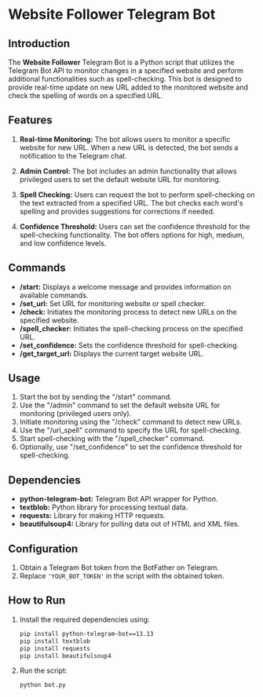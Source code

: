 # Website Follower Telegram Bot

## Introduction
The **Website Follower** Telegram Bot is a Python script that utilizes the Telegram Bot API to monitor changes in a specified website and perform additional functionalities such as spell-checking. This bot is designed to provide real-time update on new URL added to the monitored website and check the spelling of words on a specified URL.

## Features
1. **Real-time Monitoring:** The bot allows users to monitor a specific website for new URL. When a new URL is detected, the bot sends a notification to the Telegram chat.

2. **Admin Control:** The bot includes an admin functionality that allows privileged users to set the default website URL for monitoring.

3. **Spell Checking:** Users can request the bot to perform spell-checking on the text extracted from a specified URL. The bot checks each word's spelling and provides suggestions for corrections if needed.

4. **Confidence Threshold:** Users can set the confidence threshold for the spell-checking functionality. The bot offers options for high, medium, and low confidence levels.

## Commands
- **/start:** Displays a welcome message and provides information on available commands.
- **/set_url:** Set URL for monitoring website or spell checker.
- **/check:** Initiates the monitoring process to detect new URLs on the specified website.
- **/spell_checker:** Initiates the spell-checking process on the specified URL.
- **/set_confidence:** Sets the confidence threshold for spell-checking.
- **/get_target_url:** Displays the current target website URL.

## Usage
1. Start the bot by sending the "/start" command.
2. Use the "/admin" command to set the default website URL for monitoring (privileged users only).
3. Initiate monitoring using the "/check" command to detect new URLs.
4. Use the "/url_spell" command to specify the URL for spell-checking.
5. Start spell-checking with the "/spell_checker" command.
6. Optionally, use "/set_confidence" to set the confidence threshold for spell-checking.

## Dependencies
- **python-telegram-bot:** Telegram Bot API wrapper for Python.
- **textblob:** Python library for processing textual data.
- **requests:** Library for making HTTP requests.
- **beautifulsoup4:** Library for pulling data out of HTML and XML files.

## Configuration
1. Obtain a Telegram Bot token from the BotFather on Telegram.
2. Replace `'YOUR_BOT_TOKEN'` in the script with the obtained token.

## How to Run
1. Install the required dependencies using:
   ```bash
   pip install python-telegram-bot==13.13
   pip install textblob 
   pip install requests 
   pip install beautifulsoup4

2. Run the script:
   ```bash
   python bot.py
